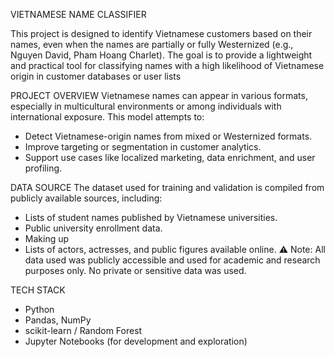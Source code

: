 VIETNAMESE NAME CLASSIFIER

This project is designed to identify Vietnamese customers based on their names, even when the names are partially or fully Westernized (e.g., Nguyen David, Pham Hoang Charlet).
The goal is to provide a lightweight and practical tool for classifying names with a high likelihood of Vietnamese origin in customer databases or user lists

PROJECT OVERVIEW
Vietnamese names can appear in various formats, especially in multicultural environments or among individuals with international exposure. This model attempts to:
- Detect Vietnamese-origin names from mixed or Westernized formats.
- Improve targeting or segmentation in customer analytics.
- Support use cases like localized marketing, data enrichment, and user profiling.

DATA SOURCE
The dataset used for training and validation is compiled from publicly available sources, including:
- Lists of student names published by Vietnamese universities.
- Public university enrollment data.
- Making up
- Lists of actors, actresses, and public figures available online.
⚠️ Note: All data used was publicly accessible and used for academic and research purposes only. No private or sensitive data was used.

TECH STACK
- Python
- Pandas, NumPy
- scikit-learn / Random Forest
- Jupyter Notebooks (for development and exploration)
